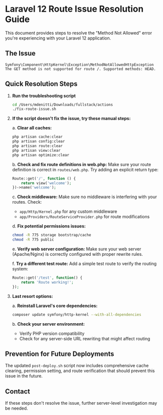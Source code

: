 # Laravel 12 Route Issue Resolution Guide

This document provides steps to resolve the "Method Not Allowed" error you're experiencing with your Laravel 12 application.

## The Issue

```
Symfony\Component\HttpKernel\Exception\MethodNotAllowedHttpException
The GET method is not supported for route /. Supported methods: HEAD.
```

## Quick Resolution Steps

1. **Run the troubleshooting script**

   ```bash
   cd /Users/mdenitti/Downloads/fullstack/actions
   ./fix-route-issue.sh
   ```

2. **If the script doesn't fix the issue, try these manual steps:**

   a. **Clear all caches:**
   ```bash
   php artisan cache:clear
   php artisan config:clear
   php artisan route:clear
   php artisan view:clear
   php artisan optimize:clear
   ```

   b. **Check and fix route definitions in web.php:**
   Make sure your route definition is correct in `routes/web.php`. Try adding an explicit return type:
   
   ```php
   Route::get('/', function () {
       return view('welcome');
   })->name('welcome');
   ```

   c. **Check middleware:**
   Make sure no middleware is interfering with your routes. Check:
   - `app/Http/Kernel.php` for any custom middleware
   - `app/Providers/RouteServiceProvider.php` for route modifications

   d. **Fix potential permissions issues:**
   ```bash
   chmod -R 775 storage bootstrap/cache
   chmod -R 775 public
   ```

   e. **Verify web server configuration:**
   Make sure your web server (Apache/Nginx) is correctly configured with proper rewrite rules.

   f. **Try a different test route:**
   Add a simple test route to verify the routing system:
   
   ```php
   Route::get('/test', function() {
       return 'Route working!';
   });
   ```

3. **Last resort options:**

   a. **Reinstall Laravel's core dependencies:**
   ```bash
   composer update symfony/http-kernel --with-all-dependencies
   ```

   b. **Check your server environment:**
   - Verify PHP version compatibility
   - Check for any server-side URL rewriting that might affect routing

## Prevention for Future Deployments

The updated `post-deploy.sh` script now includes comprehensive cache clearing, permission setting, and route verification that should prevent this issue in the future.

## Contact

If these steps don't resolve the issue, further server-level investigation may be needed.
